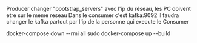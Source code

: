 Producer changer "bootstrap_servers" avec l'ip du réseau, les PC doivent etre sur le meme reseau
Dans le consumer c'est kafka:9092 il faudra changer le kafka partout par l'ip de la personne qui execute le Consumer

docker-compose down --rmi all
sudo docker-compose up --build